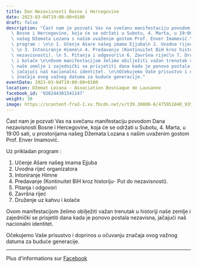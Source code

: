 ```yaml
---
title: Dan Nezavisnosti Bosne i Hercegovine
date: 2023-03-04T19:00:00+0100
draft: false
description: "Čast nam je pozvati Vas na svečanu manifestaciju povodom Dana nezavisnosti\
  \ Bosne i Hercegovine, koja će se održati u Subotu, 4. Marta, u 19:00 sati, u prostorijama\
  \ našeg Džemata Lozana s našim uvaženim gostom Prof. Enver Imamović.\n\nUz prikladan\
  \ program : \n\n 1. Učenje Ašare našeg imama Ejjuba\n 2. Uvodna rijeć organizatora\
  \ \n 3. Intoniranje Himne\n 4. Predavanje (Kontinuitet BiH kroz historiju- Put do\
  \ nezavisnosti). \n 5. Pitanja i odgovori\n 6. Završna rijeć\n 7. Druženje uz kahvu\
  \ i kolače \n\nOvom manifestacijom želimo obilježiti važan trenutak u historiji\
  \ naše zemlje i zajednički se prisjetiti dana kada je ponovo postala nezavisna,\
  \ jačajući naš nacionalni identitet. \n\nOčekujemo Vaše prisustvo i doprinos u očuvanju\
  \ značaja ovog važnog datuma za buduće generacije."
eventDate: 2023-03-04T19:00:00+0100
location: Džemat Lozana - Association Bosniaque de Lausanne
facebook_id: '928244301541147'
weight: 30
image: https://scontent-fra3-1.xx.fbcdn.net/v/t39.30808-6/475951840_935481025379164_1390410738246455704_n.jpg?_nc_cat=101&ccb=1-7&_nc_sid=9e60e4&_nc_ohc=bgGwUeG6xtAQ7kNvwFPAys5&_nc_oc=AdnVv3falL-SEHctENaKmA4b8B9XwQZ4HIW5Sn7dBePCMHFjZ9DsZOvLJ8vPn_znuSk&_nc_zt=23&_nc_ht=scontent-fra3-1.xx&edm=ABTKTjYEAAAA&_nc_gid=CqUBAr-W5xLgUbn2h4NB_w&oh=00_AfUuBUcYawRF0YgdMpj6HhGgBGh0aKFmWnESpTxzzPWYXQ&oe=68BC1FF9
---
```


Čast nam je pozvati Vas na svečanu manifestaciju povodom Dana nezavisnosti Bosne i Hercegovine, koja će se održati u Subotu, 4. Marta, u 19:00 sati, u prostorijama našeg Džemata Lozana s našim uvaženim gostom Prof. Enver Imamović.

Uz prikladan program : 

 1. Učenje Ašare našeg imama Ejjuba
 2. Uvodna rijeć organizatora 
 3. Intoniranje Himne
 4. Predavanje (Kontinuitet BiH kroz historiju- Put do nezavisnosti). 
 5. Pitanja i odgovori
 6. Završna rijeć
 7. Druženje uz kahvu i kolače 

Ovom manifestacijom želimo obilježiti važan trenutak u historiji naše zemlje i zajednički se prisjetiti dana kada je ponovo postala nezavisna, jačajući naš nacionalni identitet. 

Očekujemo Vaše prisustvo i doprinos u očuvanju značaja ovog važnog datuma za buduće generacije.

---

Plus d'informations sur [Facebook](https://facebook.com/events/928244301541147)